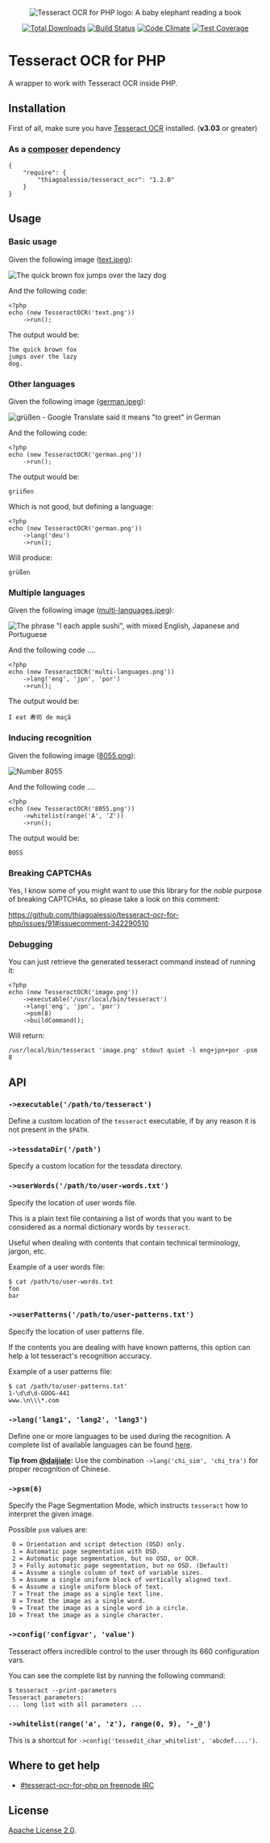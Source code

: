 <p align="center">
    <img src="https://raw.githubusercontent.com/thiagoalessio/tesseract-ocr-for-php/master/images/logo.png" alt="Tesseract OCR for PHP logo: A baby elephant reading a book"/>
</p>
<p align="center">
    <a href="https://packagist.org/packages/thiagoalessio/tesseract_ocr"><img src="https://poser.pugx.org/thiagoalessio/tesseract_ocr/downloads" alt="Total Downloads"/></a>
    <a href="https://travis-ci.org/thiagoalessio/tesseract-ocr-for-php"><img src="https://travis-ci.org/thiagoalessio/tesseract-ocr-for-php.svg?branch=master" alt="Build Status"/></a>
    <a href="https://codeclimate.com/github/thiagoalessio/tesseract-ocr-for-php"><img src="https://codeclimate.com/github/thiagoalessio/tesseract-ocr-for-php/badges/gpa.svg" alt="Code Climate"/></a>
    <a href="https://codeclimate.com/github/thiagoalessio/tesseract-ocr-for-php/coverage"><img src="https://codeclimate.com/github/thiagoalessio/tesseract-ocr-for-php/badges/coverage.svg" alt="Test Coverage"/></a>
</p>

# Tesseract OCR for PHP

A wrapper to work with Tesseract OCR inside PHP.

## Installation

First of all, make sure you have [Tesseract OCR][1] installed. (**v3.03** or greater)

### As a [composer][2] dependency

    {
        "require": {
            "thiagoalessio/tesseract_ocr": "1.2.0"
        }
    }

## Usage

### Basic usage

Given the following image ([text.jpeg][3]):

![The quick brown fox jumps over the lazy dog][3]

And the following code:

    <?php
    echo (new TesseractOCR('text.png'))
        ->run();

The output would be:

    The quick brown fox
    jumps over the lazy
    dog.

### Other languages

Given the following image ([german.jpeg][4]):

![grüßen - Google Translate said it means "to greet" in German][4]

And the following code:

    <?php
    echo (new TesseractOCR('german.png'))
        ->run();

The output would be:

    griiﬁen

Which is not good, but defining a language:

    <?php
    echo (new TesseractOCR('german.png'))
        ->lang('deu')
        ->run();

Will produce:

    grüßen

### Multiple languages

Given the following image ([multi-languages.jpeg][5]):

![The phrase "I each apple sushi", with mixed English, Japanese and Portuguese][5]

And the following code ....

    <?php
    echo (new TesseractOCR('multi-languages.png'))
        ->lang('eng', 'jpn', 'por')
        ->run();

The output would be:

    I eat 寿司 de maçã

### Inducing recognition

Given the following image ([8055.png][6]):

![Number 8055][6]

And the following code ....

    <?php
    echo (new TesseractOCR('8055.png'))
        ->whitelist(range('A', 'Z'))
        ->run();

The output would be:

    BOSS

### Breaking CAPTCHAs

Yes, I know some of you might want to use this library for the *noble* purpose
of breaking CAPTCHAs, so please take a look on this comment:

https://github.com/thiagoalessio/tesseract-ocr-for-php/issues/91#issuecomment-342290510

### Debugging

You can just retrieve the generated tesseract command instead of running it:

    <?php
    echo (new TesseractOCR('image.png'))
        ->executable('/usr/local/bin/tesseract')
        ->lang('eng', 'jpn', 'por')
        ->psm(8)
        ->buildCommand();

Will return:

    /usr/local/bin/tesseract 'image.png' stdout quiet -l eng+jpn+por -psm 8

## API

### `->executable('/path/to/tesseract')`

Define a custom location of the `tesseract` executable, if by any reason it is
not present in the `$PATH`.

### `->tessdataDir('/path')`

Specify a custom location for the tessdata directory.

### `->userWords('/path/to/user-words.txt')`

Specify the location of user words file.

This is a plain text file containing a list of words that you want to be
considered as a normal dictionary words by `tesseract`.

Useful when dealing with contents that contain technical terminology, jargon,
etc.

Example of a user words file:

    $ cat /path/to/user-words.txt
    foo
    bar

### `->userPatterns('/path/to/user-patterns.txt')`

Specify the location of user patterns file.

If the contents you are dealing with have known patterns, this option can help
a lot tesseract's recognition accuracy.

Example of a user patterns file:

    $ cat /path/to/user-patterns.txt'
    1-\d\d\d-GOOG-441
    www.\n\\\*.com

### `->lang('lang1', 'lang2', 'lang3')`

Define one or more languages to be used during the recognition.
A complete list of available languages can be found [here][11].

__Tip from [@daijiale][10]:__ Use the combination `->lang('chi_sim', 'chi_tra')`
for proper recognition of Chinese.

### `->psm(6)`

Specify the Page Segmentation Mode, which instructs `tesseract` how to
interpret the given image.

Possible `psm` values are:

     0 = Orientation and script detection (OSD) only.
     1 = Automatic page segmentation with OSD.
     2 = Automatic page segmentation, but no OSD, or OCR.
     3 = Fully automatic page segmentation, but no OSD. (Default)
     4 = Assume a single column of text of variable sizes.
     5 = Assume a single uniform block of vertically aligned text.
     6 = Assume a single uniform block of text.
     7 = Treat the image as a single text line.
     8 = Treat the image as a single word.
     9 = Treat the image as a single word in a circle.
    10 = Treat the image as a single character.

### `->config('configvar', 'value')`

Tesseract offers incredible control to the user through its 660 configuration
vars.

You can see the complete list by running the following command:

    $ tesseract --print-parameters
    Tesseract parameters:
    ... long list with all parameters ...

### `->whitelist(range('a', 'z'), range(0, 9), '-_@')`

This is a shortcut for `->config('tessedit_char_whitelist', 'abcdef....')`.

## Where to get help

* [#tesseract-ocr-for-php on freenode IRC][9]

## License

[Apache License 2.0][8].

[1]: https://github.com/tesseract-ocr/tesseract/wiki
[2]: http://getcomposer.org/
[3]: https://raw.githubusercontent.com/thiagoalessio/tesseract-ocr-for-php/master/images/text.jpeg
[4]: https://raw.githubusercontent.com/thiagoalessio/tesseract-ocr-for-php/master/images/german.jpeg
[5]: https://raw.githubusercontent.com/thiagoalessio/tesseract-ocr-for-php/master/images/multi-languages.jpeg
[6]: https://raw.githubusercontent.com/thiagoalessio/tesseract-ocr-for-php/master/images/8055.png
[7]: https://www.loc.gov/standards/iso639-2/php/code_list.php
[8]: https://github.com/thiagoalessio/tesseract-ocr-for-php/blob/master/LICENSE
[9]: irc://irc.freenode.net/tesseract-ocr-for-php
[10]: https://github.com/daijiale
[11]: https://github.com/tesseract-ocr/tesseract/blob/master/doc/tesseract.1.asc#languages
